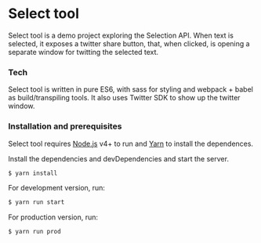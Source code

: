 # Select tool

Select tool is a demo project exploring the Selection API. When text is selected, it exposes a twitter share button, that, when clicked, is opening a separate window for twitting the selected text.

### Tech

Select tool is written in pure ES6, with sass for styling and webpack + babel as build/transpiling tools. It also uses Twitter SDK to show up the twitter window.

### Installation and prerequisites 

Select tool requires [Node.js](https://nodejs.org/) v4+ to run and [Yarn](https://yarnpkg.com/en/) to install the dependences.

Install the dependencies and devDependencies and start the server.

```sh
$ yarn install
```

For development version, run:
```sh
$ yarn run start
```

For production version, run:
```sh
$ yarn run prod
```
